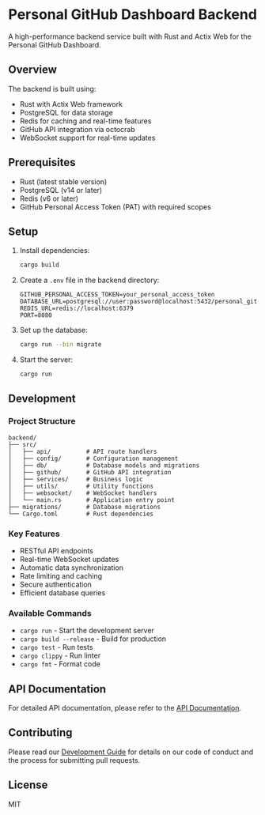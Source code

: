 # Personal GitHub Dashboard Backend

A high-performance backend service built with Rust and Actix Web for the Personal GitHub Dashboard.

## Overview

The backend is built using:
- Rust with Actix Web framework
- PostgreSQL for data storage
- Redis for caching and real-time features
- GitHub API integration via octocrab
- WebSocket support for real-time updates

## Prerequisites

- Rust (latest stable version)
- PostgreSQL (v14 or later)
- Redis (v6 or later)
- GitHub Personal Access Token (PAT) with required scopes

## Setup

1. Install dependencies:
   ```bash
   cargo build
   ```

2. Create a `.env` file in the backend directory:
   ```
   GITHUB_PERSONAL_ACCESS_TOKEN=your_personal_access_token
   DATABASE_URL=postgresql://user:password@localhost:5432/personal_github_dashboard
   REDIS_URL=redis://localhost:6379
   PORT=8080
   ```

3. Set up the database:
   ```bash
   cargo run --bin migrate
   ```

4. Start the server:
   ```bash
   cargo run
   ```

## Development

### Project Structure
```
backend/
├── src/
│   ├── api/          # API route handlers
│   ├── config/       # Configuration management
│   ├── db/           # Database models and migrations
│   ├── github/       # GitHub API integration
│   ├── services/     # Business logic
│   ├── utils/        # Utility functions
│   ├── websocket/    # WebSocket handlers
│   └── main.rs       # Application entry point
├── migrations/       # Database migrations
└── Cargo.toml        # Rust dependencies
```

### Key Features
- RESTful API endpoints
- Real-time WebSocket updates
- Automatic data synchronization
- Rate limiting and caching
- Secure authentication
- Efficient database queries

### Available Commands

- `cargo run` - Start the development server
- `cargo build --release` - Build for production
- `cargo test` - Run tests
- `cargo clippy` - Run linter
- `cargo fmt` - Format code

## API Documentation

For detailed API documentation, please refer to the [API Documentation](../../docs/api/README.md).

## Contributing

Please read our [Development Guide](../../docs/development/README.md) for details on our code of conduct and the process for submitting pull requests.

## License

MIT

